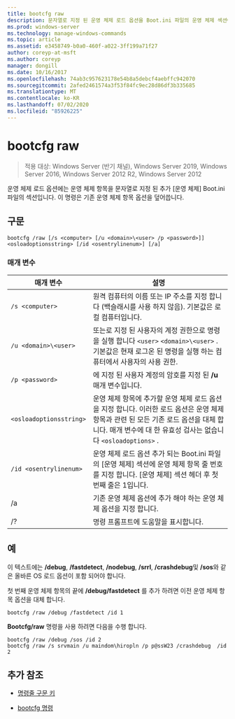 ```yaml
---
title: bootcfg raw
description: 문자열로 지정 된 운영 체제 로드 옵션을 Boot.ini 파일의 운영 체제 섹션에 있는 운영 체제 항목에 추가 하는 bootcfg raw 명령에 대 한 참조 문서입니다.
ms.prod: windows-server
ms.technology: manage-windows-commands
ms.topic: article
ms.assetid: e3458749-b0a0-460f-a022-3ff199a71f27
author: coreyp-at-msft
ms.author: coreyp
manager: dongill
ms.date: 10/16/2017
ms.openlocfilehash: 74ab3c957623178e54b8a5debcf4aebffc942070
ms.sourcegitcommit: 2afed2461574a3f53f84fc9ec28d86df3b335685
ms.translationtype: MT
ms.contentlocale: ko-KR
ms.lasthandoff: 07/02/2020
ms.locfileid: "85926225"
---
```

# <a name="bootcfg-raw"></a>bootcfg raw

> 적용 대상: Windows Server (반기 채널), Windows Server 2019, Windows Server 2016, Windows Server 2012 R2, Windows Server 2012

운영 체제 로드 옵션에는 운영 체제 항목을 문자열로 지정 된 추가 [운영 체제] Boot.ini 파일의 섹션입니다. 이 명령은 기존 운영 체제 항목 옵션을 덮어씁니다.

## <a name="syntax"></a>구문

```
bootcfg /raw [/s <computer> [/u <domain>\<user> /p <password>]] <osloadoptionsstring> [/id <osentrylinenum>] [/a]
```

### <a name="parameters"></a>매개 변수

| 매개 변수 | 설명 |
| --------- | ----------- |
| `/s <computer>` | 원격 컴퓨터의 이름 또는 IP 주소를 지정 합니다 (백슬래시를 사용 하지 않음). 기본값은 로컬 컴퓨터입니다. |
| `/u <domain>\<user>`  | 또는로 지정 된 사용자의 계정 권한으로 명령을 실행 합니다 `<user>` `<domain>\<user>` . 기본값은 현재 로그온 된 명령을 실행 하는 컴퓨터에서 사용자의 사용 권한. |
| `/p <password>` | 에 지정 된 사용자 계정의 암호를 지정 된 **/u** 매개 변수입니다. |
| `<osloadoptionsstring>` | 운영 체제 항목에 추가할 운영 체제 로드 옵션을 지정 합니다. 이러한 로드 옵션은 운영 체제 항목과 관련 된 모든 기존 로드 옵션을 대체 합니다. 매개 변수에 대 한 유효성 검사는 없습니다 `<osloadoptions>` .
| `/id <osentrylinenum>` | 운영 체제 로드 옵션 추가 되는 Boot.ini 파일의 [운영 체제] 섹션에 운영 체제 항목 줄 번호를 지정 합니다. [운영 체제] 섹션 헤더 후 첫 번째 줄은 1입니다. |
| /a | 기존 운영 체제 옵션에 추가 해야 하는 운영 체제 옵션을 지정 합니다. |
| /? | 명령 프롬프트에 도움말을 표시합니다. |

## <a name="examples"></a>예

이 텍스트에는 **/debug**, **/fastdetect**, **/nodebug**, **/srrl**, **/crashdebug**및 **/sos**와 같은 올바른 OS 로드 옵션이 포함 되어야 합니다.

첫 번째 운영 체제 항목의 끝에 **/debug/fastdetect** 를 추가 하려면 이전 운영 체제 항목 옵션을 대체 합니다.

```
bootcfg /raw /debug /fastdetect /id 1
```

**Bootcfg/raw** 명령을 사용 하려면 다음을 수행 합니다.

```
bootcfg /raw /debug /sos /id 2
bootcfg /raw /s srvmain /u maindom\hiropln /p p@ssW23 /crashdebug  /id 2
```

## <a name="additional-references"></a>추가 참조

- [명령줄 구문 키](command-line-syntax-key.md)

- [bootcfg 명령](bootcfg.md)
